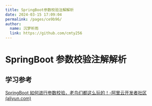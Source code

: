 ```yaml
---
title: SpringBoot参数校验注解解析
date: 2024-03-15 17:09:04
permalink: /pages/ce9b96/
author: 
  name: 沉梦听雨
  link: https://github.com/cmty256
---
```

# SpringBoot 参数校验注解解析







## 学习参考

[SpringBoot 如何进行参数校验，老鸟们都这么玩的！-阿里云开发者社区 (aliyun.com)](https://developer.aliyun.com/article/786719)